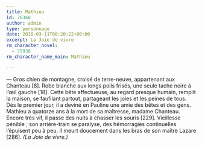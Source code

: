 ```yaml
---
title: Mathieu
id: 76360
author: admin
type: personnage
date: 2010-03-11T08:20:22+00:00
excerpt: La Joie de vivre
rm_character_novel:
  - 75938
rm_character_name_main: Mathieu

---
```

— Gros chien de montagne, croisé de terre-neuve, appartenant aux Chanteau [8]. Robe blanche aux longs poils frisés, une seule tache noire à l’œil gauche [18]. Cette bête affectueuse, au regard presque humain, remplit la maison, se faufilant partout, partageant les joies et les peines de tous. Dès le premier jour, il a deviné en Pauline une amie des bêtes et des gens. Mathieu a quatorze ans à la mort de sa maîtresse, madame Chanteau. Encore très vif, il passe des nuits à chasser les souris [229]. Vieillesse pénible ; son arrière-train se paralyse, des hémorragies continuelles l’épuisent peu à peu. Il meurt doucement dans les bras de son maître Lazare [286]. _(La Joie de vivre.)_